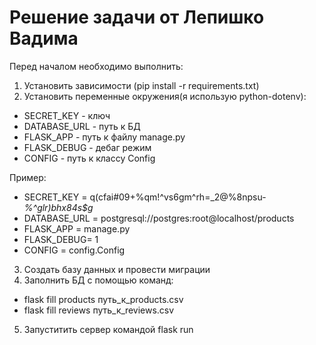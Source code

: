# Решение задачи от Лепишко Вадима

Перед началом необходимо выполнить:
1. Установить зависимости (pip install -r requirements.txt)
2. Установить переменные окружения(я использую python-dotenv):
- SECRET_KEY - ключ
- DATABASE_URL - путь к БД
- FLASK_APP - путь к файлу manage.py
- FLASK_DEBUG - дебаг режим
- CONFIG - путь к классу Config

Пример:
- SECRET_KEY = q(cfai#09+%qm!^vs6gm^rh=_2@%8npsu-*%^glr)bhx84s$g*
- DATABASE_URL = postgresql://postgres:root@localhost/products
- FLASK_APP = manage.py
- FLASK_DEBUG= 1
- CONFIG = config.Config

3. Создать базу данных и провести миграции
4. Заполнить БД с помощью команд:
- flask fill products путь_к_products.csv
- flask fill reviews путь_к_reviews.csv
5. Запуститить сервер командой flask run
